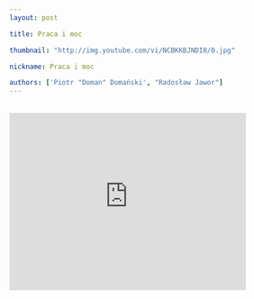 ```yaml
---
layout: post

title: Praca i moc

thumbnail: "http://img.youtube.com/vi/NCBKKBJNDI8/0.jpg"

nickname: Praca i moc

authors: ['Piotr "Doman" Domański', "Radosław Jawor"]
---
```


<br>

<div class="video-container"><iframe width="420" height="315" src="https://www.youtube.com/embed/NCBKKBJNDI8?rel=0&autoplay=1" frameborder="0" allowfullscreen></iframe></div>
